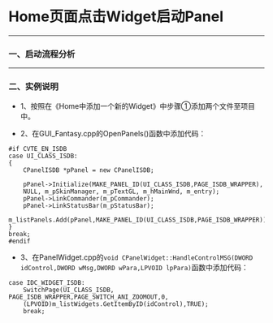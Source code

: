 # Home页面点击Widget启动Panel

---

### 一、启动流程分析



---

### 二、实例说明

* 1、按照在《Home中添加一个新的Widget》中步骤①添加两个文件至项目中。

* 2、在GUI\_Fantasy.cpp的OpenPanels\(\)函数中添加代码：

```
#if CVTE_EN_ISDB
case UI_CLASS_ISDB:
{
    CPanelISDB *pPanel = new CPanelISDB;

    pPanel->Initialize(MAKE_PANEL_ID(UI_CLASS_ISDB,PAGE_ISDB_WRAPPER), 
    NULL, m_pSkinManager, m_pTextGL, m_hMainWnd, m_entry);
    pPanel->LinkCommander(m_pCommander);
    pPanel->LinkStatusBar(m_pStatusBar);
    m_listPanels.Add(pPanel,MAKE_PANEL_ID(UI_CLASS_ISDB,PAGE_ISDB_WRAPPER));
}
break;
#endif
```

* 3、在PanelWidget.cpp的`void CPanelWidget::HandleControlMSG(DWORD idControl,DWORD wMsg,DWORD wPara,LPVOID lpPara)`函数中添加代码：

```
case IDC_WIDGET_ISDB:
    SwitchPage(UI_CLASS_ISDB, PAGE_ISDB_WRAPPER,PAGE_SWITCH_ANI_ZOOMOUT,0,
    (LPVOID)m_listWidgets.GetItemByID(idControl),TRUE);
    break;
```



